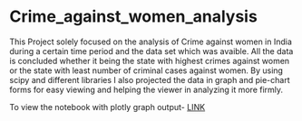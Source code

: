 # Crime_against_women_analysis
This Project solely focused on the analysis of Crime against women in India during a certain time period and the data set which was avaible.
All the data is concluded whether it being the state with highest crimes against women or the state with least number of criminal cases against women.
By using scipy and different libraries I also projected the data in graph and pie-chart forms for easy viewing and helping the viewer in analyzing it more firmly.

To view the notebook with plotly graph output- [LINK](https://colab.research.google.com/drive/11pxyLnGf_BpK7u6PiTIIDRoUwELh1Nr3?usp=sharing)
